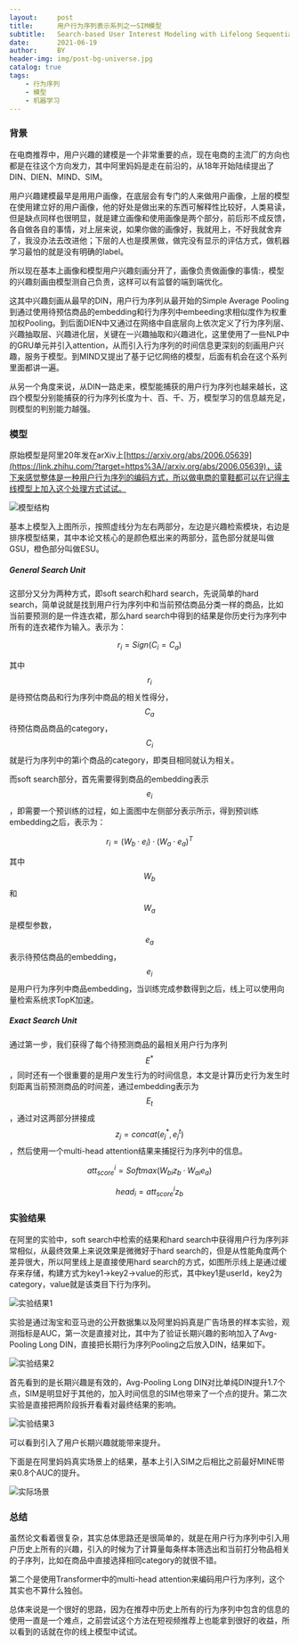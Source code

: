 ```yaml
---
layout:     post
title:      用户行为序列表示系列之一SIM模型
subtitle:   Search-based User Interest Modeling with Lifelong Sequential Behavior Data for Click-Through Rate Prediction(SIM)
date:       2021-06-19
author:     BY
header-img: img/post-bg-universe.jpg
catalog: true
tags:
    - 行为序列
    - 模型
    - 机器学习
---
```


### 背景

在电商推荐中，用户兴趣的建模是一个非常重要的点，现在电商的主流厂的方向也都是在往这个方向发力，其中阿里妈妈是走在前沿的，从18年开始陆续提出了DIN、DIEN、MIND、SIM。

用户兴趣建模最早是用用户画像，在底层会有专门的人来做用户画像，上层的模型在使用建立好的用户画像，他的好处是做出来的东西可解释性比较好，人类易读，但是缺点同样也很明显，就是建立画像和使用画像是两个部分，前后形不成反馈，各自做各自的事情，对上层来说，如果你做的画像好，我就用上，不好我就舍弃了，我没办法去改进他；下层的人也是摸黑做，做完没有显示的评估方式，做机器学习最怕的就是没有明确的label。

所以现在基本上画像和模型用户兴趣刻画分开了，画像负责做画像的事情:，模型的兴趣刻画由模型测自己负责，这样可以有监督的端到端优化。

这其中兴趣刻画从最早的DIN，用户行为序列从最开始的Simple Average Pooling到通过使用待预估商品的embedding和行为序列中embeeding求相似度作为权重加权Pooling。到后面DIEN中又通过在网络中自底层向上依次定义了行为序列层、兴趣抽取层、兴趣进化层，关键在一兴趣抽取和兴趣进化，这里使用了一些NLP中的GRU单元并引入attention，从而引入行为序列的时间信息更深刻的刻画用户兴趣，服务于模型。到MIND又提出了基于记忆网络的模型，后面有机会在这个系列里面都讲一遍。

从另一个角度来说，从DIN一路走来，模型能捕获的用户行为序列也越来越长，这四个模型分别能捕获的行为序列长度为十、百、千、万，模型学习的信息越充足，则模型的判别能力越强。

### 模型

原始模型是阿里20年发在arXiv上[https://arxiv.org/abs/2006.05639](https://link.zhihu.com/?target=https%3A//arxiv.org/abs/2006.05639)，读下来感觉整体是一种用户行为序列的编码方式，所以做电商的童鞋都可以在记得主线模型上加入这个处理方式试试。

![模型结构](http://yougth.top/img/ml/SIM_0.jpeg)

基本上模型入上图所示，按照虚线分为左右两部分，左边是兴趣检索模块，右边是排序模型结果，其中本论文核心的是颜色框出来的两部分，蓝色部分就是叫做GSU，橙色部分叫做ESU。


##### General Search Unit 

这部分又分为两种方式，即soft search和hard search，先说简单的hard search，简单说就是找到用户行为序列中和当前预估商品分类一样的商品，比如当前要预测的是一件连衣裙，那么hard search中得到的结果是你历史行为序列中所有的连衣裙作为输入。表示为：

$$
r_i = Sign(C_i = C_a)
$$

其中$$r_i$$是待预估商品和行为序列中商品的相关性得分，$$C_a$$待预估商品商品的category，$$C_i$$就是行为序列中的第i个商品的category，即类目相同就认为相关。

而soft search部分，首先需要得到商品的embedding表示$$e_i$$，即需要一个预训练的过程，如上面图中左侧部分表示所示，得到预训练embedding之后，表示为：

$$
r_i = (W_b · e_i) · (W_a · e_a)^T
$$

其中$$W_b$$和$$W_a$$是模型参数，$$e_a$$表示待预估商品的embedding，$$e_i$$是用户行为序列中商品embedding，当训练完成参数得到之后，线上可以使用向量检索系统求TopK加速。

##### Exact Search Unit

通过第一步，我们获得了每个待预测商品的最相关用户行为序列$$E^*$$，同时还有一个很重要的是用户发生行为的时间信息，本文是计算历史行为发生时刻距离当前预测商品的时间差，通过embedding表示为$$E_t$$，通过对这两部分拼接成$$z_j = concat(e_j^*,e_j^t)$$，然后使用一个multi-head attention结果来捕捉行为序列中的信息。

$$
att_{score}^i = Softmax(W_{bi} z_b · W_{ai} e_a)
$$

$$
head_i = att_{score}^{i} z_b
$$

### 实验结果

在阿里的实验中，soft search中检索的结果和hard search中获得用户行为序列非常相似，从最终效果上来说效果是微微好于hard search的，但是从性能角度两个差异很大，所以阿里线上是直接使用hard search的方式，如图所示线上是通过缓存来存储，构建方式为key1->key2->value的形式，其中key1是userId，key2为category，value就是该类目下行为序列。

![实验结果1](http://yougth.top/img/ml/SIM_1.jpg)

实验是通过淘宝和亚马逊的公开数据集以及阿里妈妈真是广告场景的样本实验，观测指标是AUC，第一次是直接对比，其中为了验证长期兴趣的影响加入了Avg-Pooling Long DIN，直接把长期行为序列Pooling之后放入DIN，结果如下。

![实验结果2](http://yougth.top/img/ml/SIM_2.jpg)

首先看到的是长期兴趣是有效的，Avg-Pooling Long DIN对比单纯DIN提升1.7个点，SIM是明显好于其他的，加入时间信息的SIM也带来了一个点的提升。第二次实验是直接把两阶段拆开看看对最终结果的影响。

![实验结果3](http://yougth.top/img/ml/SIM_3.jpg)

可以看到引入了用户长期兴趣就能带来提升。

下面是在阿里妈妈真实场景上的结果，基本上引入SIM之后相比之前最好MINE带来0.8个AUC的提升。

![实际场景](http://yougth.top/img/ml/SIM_4.jpg)

### 总结

虽然论文看着很复杂，其实总体思路还是很简单的，就是在用户行为序列中引入用户历史上所有的兴趣，引入的时候为了计算量每条样本筛选出和当前打分物品相关的子序列，比如在商品中直接选择相同category的就很不错。

第二个是使用Transformer中的multi-head attention来编码用户行为序列，这个其实也不算什么独创。

总体来说是一个很好的思路，因为在推荐中历史上所有的行为序列中包含的信息的使用一直是一个难点，之前尝试这个方法在短视频推荐上也能拿到很好的收益，所以看到的话就在你的线上模型中试试。
